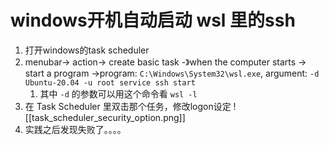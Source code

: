 # windows开机自动启动 wsl 里的ssh
1. 打开windows的task scheduler
2. menubar-> action-> create basic task -》when the computer starts -> start a program ->program: `C:\Windows\System32\wsl.exe`, argument: `-d Ubuntu-20.04 -u root service ssh start`
	1. 其中 `-d` 的参数可以用这个命令看 `wsl -l`
3. 在 Task Scheduler 里双击那个任务，修改logon设定
![[task_scheduler_security_option.png]]
4. 实践之后发现失败了。。。。